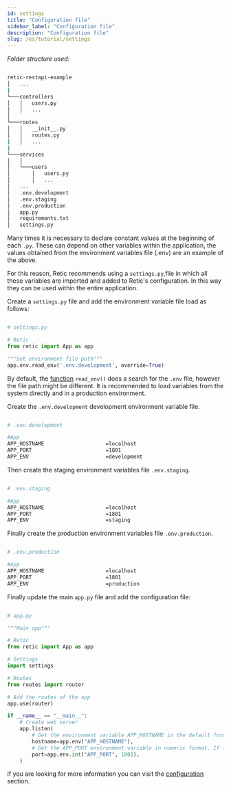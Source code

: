 ```yaml
---
id: settings
title: "Configuration file"
sidebar_label: "Configuration file"
description: "Configuration file"
slug: /es/tutorial/settings
---
```


_Folder structure used:_

```bash

retic-restapi-example
│   ...
|
└───controllers
│   │   users.py
│   │   ...
│
└───routes
│   │   __init__.py
│   │   routes.py
|   │   ...
|
└───services
│   │
│   └───users
│       │   users.py
│       │   ...
│   ...
│   .env.development
│   .env.staging
│   .env.production
│   app.py
│   requirements.txt
│   settings.py

```

Many times it is necessary to declare constant values at the beginning of each `.py`. These can depend on other variables within the application, the values obtained from the environment variables file (.env) are an example of the above.

For this reason, Retic recommends using a  `settings.py`,file in which all these variables are imported and added to Retic's configuration. In this way they can be used within the entire application.


Create a  `settings.py` file and add the environment variable file load as follows:

```python

# settings.py

# Retic
from retic import App as app

"""Set environment file path"""
app.env.read_env('.env.development', override=True)

```

By default, the [function](https://retic.land/manual/es/glossary/#funci%C3%B3n "Glosario de Términos") `read_env()` does a search for the `.env` file, however the file path might be different. It is recommended to load variables from the system directly and in a production environment.

Create the `.env.development` development environment variable file.

```bash

# .env.development

#App
APP_HOSTNAME                    =localhost
APP_PORT                        =1801
APP_ENV                         =development

```

Then create the staging environment variables file `.env.staging`.

```bash

# .env.staging

#App
APP_HOSTNAME                    =localhost
APP_PORT                        =1801
APP_ENV                         =staging

```

Finally create the production environment variables file `.env.production`.

```bash

# .env.production

#App
APP_HOSTNAME                    =localhost
APP_PORT                        =1801
APP_ENV                         =production

```

Finally update the main `app.py` file and add the configuration file:
```python

# app.py

"""Main app"""

# Retic
from retic import App as app

# Settings
import settings

# Routes
from routes import router

# Add the routes of the app
app.use(router)

if __name__ == "__main__":
    # Create web server
    app.listen(
        # Get the environment variable APP_HOSTNAME in the default format (str)
        hostname=app.env("APP_HOSTNAME"),
        # Get the APP_PORT environment variable in numeric format. If it does not exist, it returns 1801.
        port=app.env.int("APP_PORT", 1801),
    )


```

If you are looking for more information you can visit the [configuration](../concepts/settings) section.
